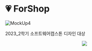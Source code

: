 # 💗 ForShop
![MockUp4](https://github.com/j2an777/ForShopPlus/assets/110087099/9d012c4e-e5ec-48e9-b00e-709b3995a205)

2023_2학기 소프트웨어캡스톤 디자인 대상

<p align="center">
  <img src="https://github.com/TaeHoonHer/Capstone_Design/assets/110087099/73271b19-19dc-4395-8934-07ec61a573ad">
</p>
